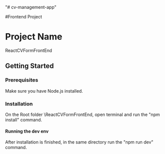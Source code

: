 "# cv-management-app" 

#Frontend Project

# Project Name 
ReactCVFormFrontEnd

## Getting Started 

### Prerequisites 
Make sure you have Node.js installed. 

### Installation
On the Root folder \ReactCVFormFrontEnd, open terminal and run the "npm install" command.

#### Running the dev env
After installation is finished, in the same directory run the "npm run dev" command.

